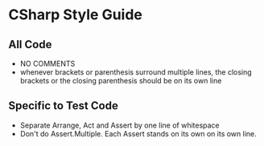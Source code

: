 # CSharp Style Guide

## All Code
- NO COMMENTS
- whenever brackets or parenthesis surround multiple lines, the closing brackets or the closing parenthesis should be on its own line 

## Specific to Test Code
- Separate Arrange, Act and Assert by one line of whitespace
- Don't do Assert.Multiple. Each Assert stands on its own on its own line.
